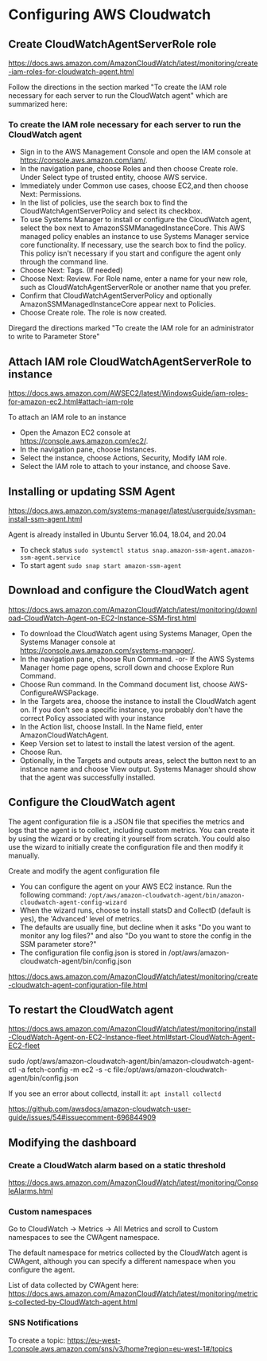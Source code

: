 # Configuring AWS Cloudwatch

## Create CloudWatchAgentServerRole role

https://docs.aws.amazon.com/AmazonCloudWatch/latest/monitoring/create-iam-roles-for-cloudwatch-agent.html

Follow the directions in the section marked "To create the IAM role necessary for each server to run the CloudWatch agent" which are summarized here:

### To create the IAM role necessary for each server to run the CloudWatch agent

- Sign in to the AWS Management Console and open the IAM console at https://console.aws.amazon.com/iam/.
- In the navigation pane, choose Roles and then choose Create role. Under Select type of trusted entity, choose AWS service. 
- Immediately under Common use cases, choose EC2,and then choose Next: Permissions.
- In the list of policies, use the search box to find the CloudWatchAgentServerPolicy and select its checkbox. 
- To use Systems Manager to install or configure the CloudWatch agent, select the box next to AmazonSSMManagedInstanceCore. This AWS managed policy enables an instance to use Systems Manager service core functionality. If necessary, use the search box to find the policy. This policy isn't necessary if you start and configure the agent only through the command line.
- Choose Next: Tags. (If needed)
- Choose Next: Review. For Role name, enter a name for your new role, such as CloudWatchAgentServerRole or another name that you prefer.
- Confirm that CloudWatchAgentServerPolicy and optionally AmazonSSMManagedInstanceCore appear next to Policies.
- Choose Create role. The role is now created.

Diregard the directions marked "To create the IAM role for an administrator to write to Parameter Store"

## Attach IAM role CloudWatchAgentServerRole to instance
https://docs.aws.amazon.com/AWSEC2/latest/WindowsGuide/iam-roles-for-amazon-ec2.html#attach-iam-role

To attach an IAM role to an instance
- Open the Amazon EC2 console at https://console.aws.amazon.com/ec2/.
- In the navigation pane, choose Instances.
- Select the instance, choose Actions, Security, Modify IAM role.
- Select the IAM role to attach to your instance, and choose Save.

## Installing or updating SSM Agent
https://docs.aws.amazon.com/systems-manager/latest/userguide/sysman-install-ssm-agent.html

Agent is already installed in Ubuntu Server 16.04, 18.04, and 20.04
- To check status `sudo systemctl status snap.amazon-ssm-agent.amazon-ssm-agent.service`
- To start agent `sudo snap start amazon-ssm-agent`

## Download and configure the CloudWatch agent
https://docs.aws.amazon.com/AmazonCloudWatch/latest/monitoring/download-CloudWatch-Agent-on-EC2-Instance-SSM-first.html

- To download the CloudWatch agent using Systems Manager, Open the Systems Manager console at https://console.aws.amazon.com/systems-manager/.
- In the navigation pane, choose Run Command. -or- If the AWS Systems Manager home page opens, scroll down and choose Explore Run Command.
- Choose Run command. In the Command document list, choose AWS-ConfigureAWSPackage.
- In the Targets area, choose the instance to install the CloudWatch agent on. If you don't see a specific instance, you probably don't have the correct Policy associated with your instance
- In the Action list, choose Install. In the Name field, enter AmazonCloudWatchAgent.
- Keep Version set to latest to install the latest version of the agent.
- Choose Run.
- Optionally, in the Targets and outputs areas, select the button next to an instance name and choose View output. Systems Manager should show that the agent was successfully installed.

## Configure the CloudWatch agent

The agent configuration file is a JSON file that specifies the metrics and logs that the agent is to collect, including custom metrics. You can create it by using the wizard or by creating it yourself from scratch. You could also use the wizard to initially create the configuration file and then modify it manually.

Create and modify the agent configuration file
- You can configure the agent on your AWS EC2 instance. Run the following command: `/opt/aws/amazon-cloudwatch-agent/bin/amazon-cloudwatch-agent-config-wizard`
- When the wizard runs, choose to install statsD and CollectD (default is yes),  the 'Advanced' level of metrics. 
- The defaults are usually fine, but decline when it asks "Do you want to monitor any log files?" and also "Do you want to store the config in the SSM parameter store?"
- The configuration file config.json is stored in /opt/aws/amazon-cloudwatch-agent/bin/config.json 

https://docs.aws.amazon.com/AmazonCloudWatch/latest/monitoring/create-cloudwatch-agent-configuration-file.html

## To restart the CloudWatch agent

https://docs.aws.amazon.com/AmazonCloudWatch/latest/monitoring/install-CloudWatch-Agent-on-EC2-Instance-fleet.html#start-CloudWatch-Agent-EC2-fleet

sudo /opt/aws/amazon-cloudwatch-agent/bin/amazon-cloudwatch-agent-ctl -a fetch-config -m ec2 -s -c file:/opt/aws/amazon-cloudwatch-agent/bin/config.json

If you see an error about collectd, install it: `apt install collectd`

https://github.com/awsdocs/amazon-cloudwatch-user-guide/issues/54#issuecomment-696844909

## Modifying the dashboard

### Create a CloudWatch alarm based on a static threshold
https://docs.aws.amazon.com/AmazonCloudWatch/latest/monitoring/ConsoleAlarms.html

### Custom namespaces

Go to CloudWatch -> Metrics -> All Metrics and scroll to Custom namespaces to see the CWAgent namespace.

The default namespace for metrics collected by the CloudWatch agent is CWAgent, although you can specify a different namespace when you configure the agent.

List of data collected by CWAgent here: https://docs.aws.amazon.com/AmazonCloudWatch/latest/monitoring/metrics-collected-by-CloudWatch-agent.html

### SNS Notifications

To create a topic: https://eu-west-1.console.aws.amazon.com/sns/v3/home?region=eu-west-1#/topics


